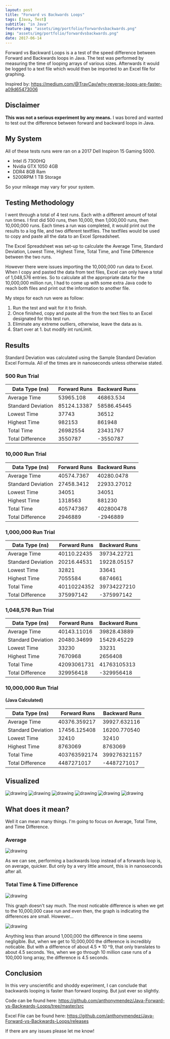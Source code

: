 ```yaml
---
layout: post
title: "Forward vs Backwards Loops"
tags: [Java, Test]
subtitle: "in Java"
feature-img: "assets/img/portfolio/forwardvsbackwards.png"
img: "assets/img/portfolio/forwardvsbackwards.png"
date: 2017-06-14
---
```

Forward vs Backward Loops is a a test of the speed difference between Forward and Backwards loops in Java. The test was performed by measuring the time of looping arrays of various sizes. Afterwards it would be logged to a text file which would then be imported to an Excel file for graphing.

Inspired by: <a href="https://medium.com/@TravCav/why-reverse-loops-are-faster-a09d65473006">https://medium.com/@TravCav/why-reverse-loops-are-faster-a09d65473006</a>

## Disclaimer

<b>This was not a serious experiment by any means.</b> I was bored and wanted to test out the difference between forward and backward loops in Java.

## My System

All of these tests runs were ran on a 2017 Dell Inspiron 15 Gaming 5000.
- Intel i5 7300HQ
- Nvidia GTX 1050 4GB
- DDR4 8GB Ram
- 5200RPM 1 TB Storage

So your mileage may vary for your system.

## Testing Methodology

I went through a total of 4 test runs. Each with a different amount of total run times. I first did 500 runs, then 10,000, then 1,000,000 runs, then 10,000,000 runs. Each times a run was completed, it would print out the results to a log file, and two different textfiles. The textfiles would be used to copy and paste all the data to an Excel Spreadsheet. 

The Excel Spreadsheet was set-up to calculate the Average Time, Standard Deviation, Lowest Time, Highest Time, Total Time, and Time Difference between the two runs.

However there were issues importing the 10,000,000 run data to Excel. When I copy and pasted the data from text files, Excel can only have a total of 1,048,576 entries. So to calculate all the appropriate data for the 10,000,000 million run, I had to come up with some extra Java code to reach both files and print out the information to another file. 

My steps for each run were as follow:

1. Run the test and wait for it to finish.
2. Once finished, copy and paste all the from the text files to an Excel designated for this test run.
3. Eliminate any extreme outliers, otherwise, leave the data as is.
4. Start over at 1. but modify int runLimit.

## Results

Standard Deviation was calculated using the Sample Standard Deviation Excel Formula.
All of the times are in nanoseconds unless otherwise stated.

### 500 Run Trial

| Data Type (ns) | Forward Runs | Backward Runs |
|---|---|---|
| Average Time | 53965.108 | 46863.534 |
| Standard Deviation | 85124.13387	| 58586.45445 |
| Lowest Time	| 37743	| 36512 |
| Highest Time |	982153	| 861948 |
| Total Time |	26982554	| 23431767 |
| Total Difference |	3550787	| -3550787 |

### 10,000 Run Trial

| Data Type (ns) | Forward Runs | Backward Runs |
|---|---|---|
| Average Time | 40574.7367	| 40280.0478 |
| Standard Deviation | 27458.3412	| 22933.27012 |
| Lowest Time	| 34051	| 34051 |
| Highest Time |	1318563	| 881230 |
| Total Time |	405747367	| 402800478 |
| Total Difference |	2946889	| -2946889 |

### 1,000,000 Run Trial

| Data Type (ns) | Forward Runs | Backward Runs |
|---|---|---|
| Average Time | 40110.22435 | 39734.22721 |
| Standard Deviation | 20216.44531 | 19228.05157 |
| Lowest Time	| 32821	| 33641 |
| Highest Time |	7055584	| 6874661 |
| Total Time |	40110224352	| 39734227210 |
| Total Difference |	375997142	| -375997142 |

### 1,048,576 Run Trial

| Data Type (ns) | Forward Runs | Backward Runs |
|---|---|---|
| Average Time | 40143.11016	| 39828.43889 |
| Standard Deviation | 20480.34699 | 15429.45229 |
| Lowest Time	| 33230	| 33231 |
| Highest Time |	7670968	| 2656408 |
| Total Time |	42093061731	| 41763105313 |
| Total Difference |	329956418	| -329956418 |

### 10,000,000 Run Trial 
#### (Java Calculated)

| Data Type (ns) | Forward Runs | Backward Runs |
|---|---|---|
| Average Time | 40376.359217	| 39927.632116 |
| Standard Deviation | 17456.125408 | 16200.770540 |
| Lowest Time	| 32410	| 32410 |
| Highest Time |	8763069	| 8763069 |
| Total Time |	403763592174	| 399276321157 |
| Total Difference |	4487271017	| -4487271017 |

## Visualized

![drawing](https://github.com/anthonymendez/Java-Forward-vs-Backwards-Loops/raw/master/img/Averages_FRvsBR.png?raw=true)
![drawing](https://github.com/anthonymendez/Java-Forward-vs-Backwards-Loops/raw/master/img/STDEV_FRvsBR.png?raw=true)
![drawing](https://github.com/anthonymendez/Java-Forward-vs-Backwards-Loops/raw/master/img/MIN_FRvsBR.png?raw=true)
![drawing](https://github.com/anthonymendez/Java-Forward-vs-Backwards-Loops/raw/master/img/HIGH_FRvsBR.png?raw=true)
![drawing](https://github.com/anthonymendez/Java-Forward-vs-Backwards-Loops/raw/master/img/TotalTime_FRvsBR.png?raw=true)
![drawing](https://github.com/anthonymendez/Java-Forward-vs-Backwards-Loops/raw/master/img/TimeDifference_FRvsBR.png?raw=true)

## What does it mean?

Well it can mean many things. I'm going to focus on Average, Total Time, and Time Difference.

### Average

![drawing](https://github.com/anthonymendez/Java-Forward-vs-Backwards-Loops/raw/master/img/Averages_FRvsBR.png?raw=true)

As we can see, performing a backwards loop instead of a forwards loop is, on average, quicker. But only by a very little amount, this is in nanoseconds after all. 

### Total Time & Time Difference

![drawing](https://github.com/anthonymendez/Java-Forward-vs-Backwards-Loops/raw/master/img/TotalTime_FRvsBR.png?raw=true)

This graph doesn't say much. The most noticable difference is when we get to the 10,000,000 case run and even then, the graph is indicating the differences are small. However...

![drawing](https://github.com/anthonymendez/Java-Forward-vs-Backwards-Loops/raw/master/img/TimeDifference_FRvsBR.png?raw=true)

Anything less than around 1,000,000 the difference in time seems negligible. But, when we get to 10,000,000 the difference is incredibly noticable. But with a difference of about 4.5 \* 10 \^9, that only translates to about 4.5 seconds. Yes, when we go through 10 million case runs of a 100,000 long array, the difference is 4.5 seconds.

## Conclusion

In this very unscientific and shoddy experiment, I can conclude that backwards looping is faster than forward looping. But just ever so slightly.

Code can be found here: <a href = "https://github.com/anthonymendez/Java-Forward-vs-Backwards-Loops/tree/master/src">https://github.com/anthonymendez/Java-Forward-vs-Backwards-Loops/tree/master/src</a>

Excel File can be found here: <a href = "https://github.com/anthonymendez/Java-Forward-vs-Backwards-Loops/releases">https://github.com/anthonymendez/Java-Forward-vs-Backwards-Loops/releases</a>

If there are any issues please let me know!